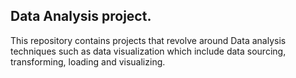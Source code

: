## Data Analysis project.
This repository contains projects that revolve around Data analysis techniques such as data visualization which include data sourcing, transforming, loading and visualizing.
## 
